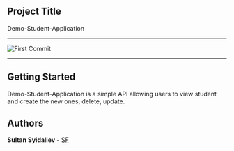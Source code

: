 ## Project Title

Demo-Student-Application

_________________________________________________________________________________________

![First Commit](https://user-images.githubusercontent.com/40702606/103156831-dfce9b00-47a4-11eb-9551-af8ffee11bd0.png "First Commit")

_________________________________________________________________________________________

## Getting Started

Demo-Student-Application is a simple API allowing users to view student and create the new ones, delete, update.

## Authors

**Sultan Syidaliev** - [SF](https://github.com/SultanFranco98)
